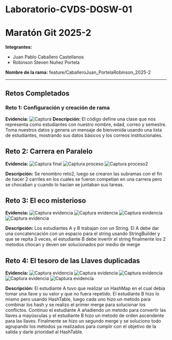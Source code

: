 # Laboratorio-CVDS-DOSW-01
# Maratón Git 2025-2

**Integrantes:**
- Juan Pablo Caballero Castellanos
- Robinson Steven Nuñez Portela

**Nombre de la rama:** feature/CaballeroJuan_PortelaRobinson_2025-2

---

## Retos Completados

### Reto 1: Configuración y creación de rama
**Evidencia:**
![Captura](imagenes/reto1_config.png)
**Descripción:**
El código define una clase que nos representa como estudiantes con nuestro nombre, edad, correo y semestre. Toma nuestros datos y genera un mensaje de bienvenida usando una lista de estudiantes, mostrando sus datos básicos y los correos institucionales.

## Reto 2: Carrera en Paralelo
**Evidencia:**
![Captura final](imagenes/reto2_1.jpg)
![Captura proceso](imagenes/reto2_2.jpg)
![Captura proceso2](imagenes/reto2_3.jpg)

**Descripción:**
Se renombro reto2, luego se crearon las subramas con el fin de hacer 2 carriles en los cuales se fueron competian en una carrera pero se chocaban y cuando lo hacian se juntaban sus tareas. 

## Reto 3: El eco misterioso
**Evidencia:**
![Captura evidencia](imagenes/reto3_final.jpg)
![Captura evidencia](imagenes/reto3_merge.jpg)
![Captura evidencia](imagenes/reto3_concat.png)
![Captura evidencia](imagenes/reto3_invert.jpg)

**Descripción:**
Los estudiantes A y B trabajan con un String. El A debe dar una concatencación con un espacio para el string usando StringBuilder y que se repita 3 veces, el estudiante B debe invertir el string finalmente los 2 metodos chocan y deven ser solucionados por medio de merge


## Reto 4: El tesoro de las Llaves duplicadas
**Evidencia:**
![Captura evidencia](imagenes/reto4_final.jpg)
![Captura evidencia](imagenes/reto4_merge_1.jpg)
![Captura evidencia](imagenes/reto4_merge_2.jpg)
![Captura evidencia](imagenes/reto4_hashTable.jpg)
![Captura evidencia](imagenes/reto4_hashMap.jpg)


**Descripción:**
El estudiante A tuvo que realizar un HashMap en el cual debia tomar una llave y su valor y que no fuera repetido.
El estudiante B hizo lo mismo pero usando HashTable, luego cada uno hizo un metodo para combinar los hash y se realizo el primer merge para solucionar los conflictos. Continuo el estudiante A añadiendo un metodo para convertir las llaves a mayúsculas y el estudiante B hizo un metodo de orden ascendente para las llaves. Finalmente se hizo un segundo merge y se soluciono todo agrupando los métodos ya realizados para cumplir con el objetivo de la salida y darle prioridad al HashTable.


